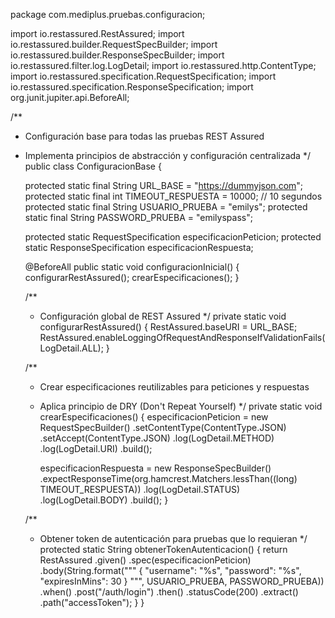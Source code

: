 package com.mediplus.pruebas.configuracion;

import io.restassured.RestAssured;
import io.restassured.builder.RequestSpecBuilder;
import io.restassured.builder.ResponseSpecBuilder;
import io.restassured.filter.log.LogDetail;
import io.restassured.http.ContentType;
import io.restassured.specification.RequestSpecification;
import io.restassured.specification.ResponseSpecification;
import org.junit.jupiter.api.BeforeAll;

/**
* Configuración base para todas las pruebas REST Assured
* Implementa principios de abstracción y configuración centralizada
  */
  public class ConfiguracionBase {

  protected static final String URL_BASE = "https://dummyjson.com";
  protected static final int TIMEOUT_RESPUESTA = 10000; // 10 segundos
  protected static final String USUARIO_PRUEBA = "emilys";
  protected static final String PASSWORD_PRUEBA = "emilyspass";

  protected static RequestSpecification especificacionPeticion;
  protected static ResponseSpecification especificacionRespuesta;

  @BeforeAll
  public static void configuracionInicial() {
  configurarRestAssured();
  crearEspecificaciones();
  }

  /**
    * Configuración global de REST Assured
      */
      private static void configurarRestAssured() {
      RestAssured.baseURI = URL_BASE;
      RestAssured.enableLoggingOfRequestAndResponseIfValidationFails(LogDetail.ALL);
      }

  /**
    * Crear especificaciones reutilizables para peticiones y respuestas
    * Aplica principio de DRY (Don't Repeat Yourself)
      */
      private static void crearEspecificaciones() {
      especificacionPeticion = new RequestSpecBuilder()
      .setContentType(ContentType.JSON)
      .setAccept(ContentType.JSON)
      .log(LogDetail.METHOD)
      .log(LogDetail.URI)
      .build();

      especificacionRespuesta = new ResponseSpecBuilder()
      .expectResponseTime(org.hamcrest.Matchers.lessThan((long) TIMEOUT_RESPUESTA))
      .log(LogDetail.STATUS)
      .log(LogDetail.BODY)
      .build();
      }

  /**
    * Obtener token de autenticación para pruebas que lo requieran
      */
      protected static String obtenerTokenAutenticacion() {
      return RestAssured
      .given()
      .spec(especificacionPeticion)
      .body(String.format("""
      {
      "username": "%s",
      "password": "%s",
      "expiresInMins": 30
      }
      """, USUARIO_PRUEBA, PASSWORD_PRUEBA))
      .when()
      .post("/auth/login")
      .then()
      .statusCode(200)
      .extract()
      .path("accessToken");
      }
      }